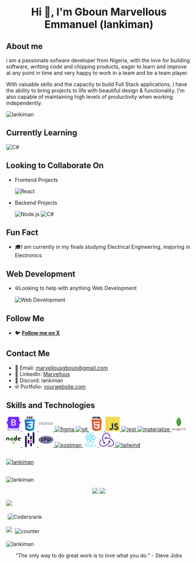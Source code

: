 # <h1 align="center"> Hi 👋, I'm Gboun Marvellous Emmanuel (lankiman)</h1>

## About me

i am a passionate sofware developer from Nigeria, with the love for building software, writting code and chipping products, eager to learn and improve at any point in time and very happy to work in a team and be a team player.

With valuable skills and the capacity to build Full Stack applications, I have the ability to bring projects to life with beautiful design & functionality. I'm also capable of maintaining high levels of productivity when working independently.

<p align="left"> <img src="https://komarev.com/ghpvc/?username=lankiman&label=Profile%20views&color=0e75b6&style=flat" alt="lankiman" /> </p>

## Currently Learning

 <img src="https://img.shields.io/badge/C%23-239120?style=for-the-badge&logo=c-sharp&logoColor=white" alt="C#"/>

## Looking to Collaborate On

- Frontend Projects

   <img src="https://img.shields.io/badge/React-20232A?style=for-the-badge&logo=react&logoColor=61DAFB" alt="React"/>

- Backend Projects

    <img src="https://img.shields.io/badge/Node.js-43853D?style=for-the-badge&logo=node-dot-js&logoColor=white" alt="Node.js"/>
    
    <img src="https://img.shields.io/badge/C%23-239120?style=for-the-badge&logo=c-sharp&logoColor=white" alt="C#"/>

## Fun Fact

- 🎓I am currently in my finals studying Electrical Engineering, majoring in Electronics

## Web Development

- <div style="display:flex, align-items:center">
  <p>🌐Looking to help with anything Web Development</p>
  <img src="https://img.shields.io/badge/Web%202.0-4285F4?style=for-the-badge&logo=html5&logoColor=white" alt="Web Development"/>
  </div>

## Follow Me

- 🐦 [**Follow me on X**](https://x.com/Lanki_Man)

## Contact Me

- 📧 Email: [marvellousgboun@gmail.com](mailto:marvellousgboun@gmail.com)
- 💼 LinkedIn: [Marvellous](https://www.linkedin.com/in/marvellous-gboun)
- 💬 Discord: lankiman
- 🌐 Portfolio: [yourwebsite.com](https://yourwebsite.com)

## Skills and Technologies

<p align="left"> <a href="https://getbootstrap.com" target="_blank" rel="noreferrer"> <img src="https://raw.githubusercontent.com/devicons/devicon/master/icons/bootstrap/bootstrap-plain-wordmark.svg" alt="bootstrap" width="40" height="40"/> </a> <a href="https://www.w3schools.com/css/" target="_blank" rel="noreferrer"> <img src="https://raw.githubusercontent.com/devicons/devicon/master/icons/css3/css3-original-wordmark.svg" alt="css3" width="40" height="40"/> </a> <a href="https://expressjs.com" target="_blank" rel="noreferrer"> <img src="https://raw.githubusercontent.com/devicons/devicon/master/icons/express/express-original-wordmark.svg" alt="express" width="40" height="40"/> </a> <a href="https://www.figma.com/" target="_blank" rel="noreferrer"> <img src="https://www.vectorlogo.zone/logos/figma/figma-icon.svg" alt="figma" width="40" height="40"/> </a> <a href="https://git-scm.com/" target="_blank" rel="noreferrer"> <img src="https://www.vectorlogo.zone/logos/git-scm/git-scm-icon.svg" alt="git" width="40" height="40"/> </a> <a href="https://www.w3.org/html/" target="_blank" rel="noreferrer"> <img src="https://raw.githubusercontent.com/devicons/devicon/master/icons/html5/html5-original-wordmark.svg" alt="html5" width="40" height="40"/> </a> <a href="https://developer.mozilla.org/en-US/docs/Web/JavaScript" target="_blank" rel="noreferrer"> <img src="https://raw.githubusercontent.com/devicons/devicon/master/icons/javascript/javascript-original.svg" alt="javascript" width="40" height="40"/> </a> <a href="https://jestjs.io" target="_blank" rel="noreferrer"> <img src="https://www.vectorlogo.zone/logos/jestjsio/jestjsio-icon.svg" alt="jest" width="40" height="40"/> </a>  <a href="https://materializecss.com/" target="_blank" rel="noreferrer"> <img src="https://raw.githubusercontent.com/prplx/svg-logos/5585531d45d294869c4eaab4d7cf2e9c167710a9/svg/materialize.svg" alt="materialize" width="40" height="40"/> </a> <a href="https://www.mongodb.com/" target="_blank" rel="noreferrer"> <img src="https://raw.githubusercontent.com/devicons/devicon/master/icons/mongodb/mongodb-original-wordmark.svg" alt="mongodb" width="40" height="40"/> </a> <a href="https://nodejs.org" target="_blank" rel="noreferrer"> <img src="https://raw.githubusercontent.com/devicons/devicon/master/icons/nodejs/nodejs-original-wordmark.svg" alt="nodejs" width="40" height="40"/> </a> <a href="https://pandas.pydata.org/" target="_blank" rel="noreferrer"> <img src="https://raw.githubusercontent.com/devicons/devicon/2ae2a900d2f041da66e950e4d48052658d850630/icons/pandas/pandas-original.svg" alt="pandas" width="40" height="40"/> </a> <a href="https://www.php.net" target="_blank" rel="noreferrer"> <img src="https://raw.githubusercontent.com/devicons/devicon/master/icons/php/php-original.svg" alt="php" width="40" height="40"/> </a>  <a href="https://postman.com" target="_blank" rel="noreferrer"> <img src="https://www.vectorlogo.zone/logos/getpostman/getpostman-icon.svg" alt="postman" width="40" height="40"/> </a> <a href="https://reactjs.org/" target="_blank" rel="noreferrer"> <img src="https://raw.githubusercontent.com/devicons/devicon/master/icons/react/react-original-wordmark.svg" alt="react" width="40" height="40"/> </a>  <a href="https://redux.js.org" target="_blank" rel="noreferrer"> <img src="https://raw.githubusercontent.com/devicons/devicon/master/icons/redux/redux-original.svg" alt="redux" width="40" height="40"/> </a>  <a href="https://tailwindcss.com/" target="_blank" rel="noreferrer"> <img src="https://www.vectorlogo.zone/logos/tailwindcss/tailwindcss-icon.svg" alt="tailwind" width="40" height="40"/> </a>

##

<p align="left"> <a href="https://github.com/ryo-ma/github-profile-trophy"><img src="https://github-profile-trophy.vercel.app/?username=lankiman" alt="lankiman" /></a> </p>

##

<p><img align="center" src="https://github-readme-stats.vercel.app/api/top-langs?username=lankiman&show_icons=true&locale=en&layout=compact" alt="lankiman" /></p>

<p align="center"><img src="https://github-readme-stats.vercel.app/api/?username=lankiman&count_private=true&theme=tokyonight&showicons=true"/>
<img src="https://github-readme-streak-stats.herokuapp.com/?user=lankiman&theme=dark"/>
</p>

![](https://komarev.com/ghpvc/?username=lankiman&color=green)

<img src="https://cr-ss-service.azurewebsites.net/api/ScreenShot?widget=summary&username=lankiman&badges=2&show-avatar=false&style=--header-bg-color:%23000;--border-radius:10px" alt="Codersrank" height="40" style="vertical-align:top; margin:4px">

![](./profile-3d-contrib/profile-night-green.svg)
<img src="https://hits.seeyoufarm.com/api/count/incr/badge.svg?url=https%3A%2F%2Fgithub.com%2F{lankiman}1212%2Fhit-counter" alt="counter" style="vertical-align:top; margin:4px">

<p align="left"> <img src="https://komarev.com/ghpvc/?username=lankiman&label=Profile%20views&color=0e75b6&style=flat" alt="lankiman" /> </p>

<p align="center">
  "The only way to do great work is to love what you do." - Steve Jobs
</p>
